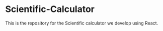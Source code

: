 # Scientific-Calculator
This is the repository for the Scientific calculator we develop using React.
